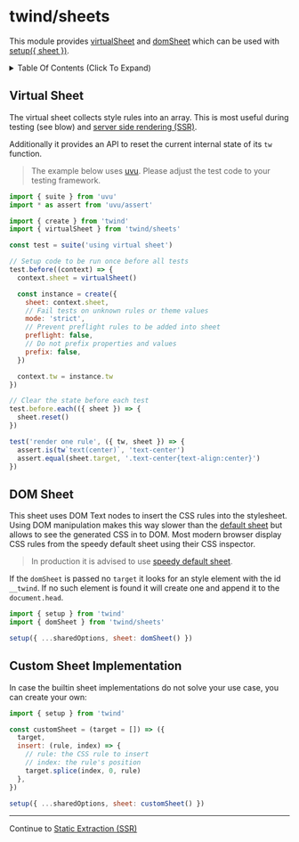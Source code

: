 # twind/sheets

This module provides [virtualSheet](#virtual-sheet) and [domSheet](#dom-sheet) which can be used with [setup({ sheet })](./setup.md#sheet).

<details><summary>Table Of Contents (Click To Expand)</summary>

<!-- START doctoc generated TOC please keep comment here to allow auto update -->
<!-- DON'T EDIT THIS SECTION, INSTEAD RE-RUN doctoc TO UPDATE -->

- [Virtual Sheet](#virtual-sheet)
- [DOM Sheet](#dom-sheet)
- [Custom Sheet Implementation](#custom-sheet-implementation)

<!-- END doctoc generated TOC please keep comment here to allow auto update -->
</details>

## Virtual Sheet

The virtual sheet collects style rules into an array. This is most useful during testing (see blow) and [server side rendering (SSR)](./ssr.md).

Additionally it provides an API to reset the current internal state of its `tw` function.

> The example below uses [uvu](https://github.com/lukeed/uvu). Please adjust the test code to your testing framework.

```js
import { suite } from 'uvu'
import * as assert from 'uvu/assert'

import { create } from 'twind'
import { virtualSheet } from 'twind/sheets'

const test = suite('using virtual sheet')

// Setup code to be run once before all tests
test.before((context) => {
  context.sheet = virtualSheet()

  const instance = create({
    sheet: context.sheet,
    // Fail tests on unknown rules or theme values
    mode: 'strict',
    // Prevent preflight rules to be added into sheet
    preflight: false,
    // Do not prefix properties and values
    prefix: false,
  })

  context.tw = instance.tw
})

// Clear the state before each test
test.before.each(({ sheet }) => {
  sheet.reset()
})

test('render one rule', ({ tw, sheet }) => {
  assert.is(tw`text(center)`, 'text-center')
  assert.equal(sheet.target, '.text-center{text-align:center}')
})
```

## DOM Sheet

This sheet uses DOM Text nodes to insert the CSS rules into the stylesheet. Using DOM manipulation makes this way slower than the [default sheet](./setup.md#cssom-sheet) but allows to see the generated CSS in to DOM. Most modern browser display CSS rules from the speedy default sheet using their CSS inspector.

> In production it is advised to use [speedy default sheet](./setup.md#cssom-sheet).

If the `domSheet` is passed no `target` it looks for an style element with the id `__twind`. If no such element is found it will create one and append it to the `document.head`.

```js
import { setup } from 'twind'
import { domSheet } from 'twind/sheets'

setup({ ...sharedOptions, sheet: domSheet() })
```

## Custom Sheet Implementation

In case the builtin sheet implementations do not solve your use case, you can create your own:

```js
import { setup } from 'twind'

const customSheet = (target = []) => ({
  target,
  insert: (rule, index) => {
    // rule: the CSS rule to insert
    // index: the rule's position
    target.splice(index, 0, rule)
  },
})

setup({ ...sharedOptions, sheet: customSheet() })
```

<hr/>

Continue to [Static Extraction (SSR)](./ssr.md)

